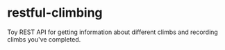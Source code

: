 # restful-climbing
Toy REST API for getting information about different climbs and recording climbs you've completed.
